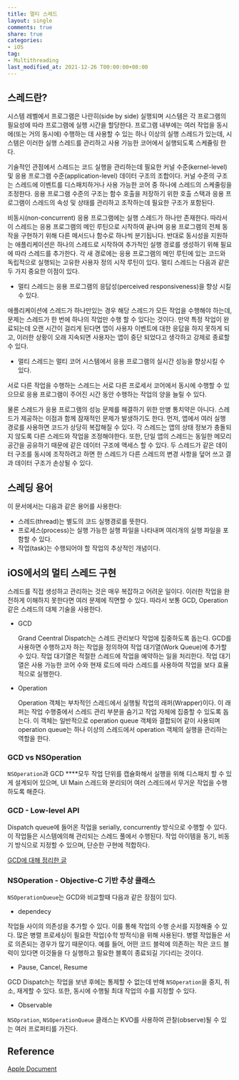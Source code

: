 ```yaml
---
title: 멀티 스레드
layout: single
comments: true
share: true
categories: 
- iOS
tag:
- Multithreading
last_modified_at: 2021-12-26 T00:00:00+08:00
---
```


## 스레드란?

시스템 레벨에서 프로그램은 나란히(side by side) 실행되며 시스템은 각 프로그램의 필요성에 따라 프로그램에 실행 시간을 할당한다. 프로그램 내부에는 여러 작업을 동시에(또는 거의 동시에) 수행하는 데 사용할 수 있는 하나 이상의 실행 스레드가 있는데, 시스템은 이러한 실행 스레드를 관리하고 사용 가능한 코어에서 실행되도록 스케쥴링 한다.

기술적인 관점에서 스레드는 코드 실행을 관리하는데 필요한 커널 수준(kernel-level) 및 응용 프로그램 수준(application-level) 데이터 구조의 조합이다. 커널 수준의 구조는 스레드에 이벤트를 디스패치하거나 사용 가능한 코어 중 하나에 스레드의 스케줄링을 조정한다. 응용 프로그램 수준의 구조는 함수 호출을 저장하기 위한 호출 스택과 응용 프로그램이 스레드의 속성 및 상태를 관리하고 조작하는데 필요한 구조가 포함된다.

비동시(non-concurrent) 응용 프로그램에는 실행 스레드가 하나만 존재한다. 따라서 이 스레드는 응용 프로그램의 메인 루틴으로 시작하여 끝나며 응용 프로그램의 전체 동작을 구현하기 위해 다른 메서드나 함수로 하나씩 분기됩니다. 반대로 동시성을 지원하는 애플리케이션은 하나의 스레드로 시작하여 추가적인 실행 경로를 생성하기 위해 필요에 따라 스레드를 추가한다. 각 새 경로에는 응용 프로그램의 메인 루틴에 있는 코드와 독립적으로 실행되는 고유한 사용자 정의 시작 루틴이 있다. 멀티 스레드는 다음과 같은 두 가지 중요한 이점이 있다.

- 멀티 스레드는 응용 프로그램의 응답성(perceived responsiveness)을 향상 시킬 수 있다.

애플리케이션에 스레드가 하나만있는 경우 해당 스레드가 모든 작업을 수행해야 하는데, 문제는 스레드가 한 번에 하나의 작업만 수행 할 수 있다는 것이다. 만약 특정 작업이 완료되는데 오랜 시간이 걸리게 된다면 앱이 사용자 이벤트에 대한 응답을 하지 못하게 되고, 이러한 상황이 오래 지속되면 사용자는 앱이 중단 되었다고 생각하고 강제로 종료할 수 있다. 

- 멀티 스레드는 멀티 코어 시스템에서 응용 프로그램의 실시간 성능을 향상시킬 수 있다.

서로 다른 작업을 수행하는 스레드는 서로 다른 프로세서 코어에서 동시에 수행할 수 있으므로 응용 프로그램이 주어진 시간 동안 수행하는 작업의 양을 늘릴 수 있다.

물론 스레드가 응용 프로그램의 성능 문제를 해결하기 위한 만병 통치약은 아니다. 스레드가 제공하는 이점과 함께 잠재적인 문제가 발생하기도 한다. 먼저, 앱에서 여러 실행 경로를 사용하면 코드가 상당히 복잡해질 수 있다. 각 스레드는 앱의 상태 정보가 충돌되지 않도록 다른 스레드와 작업을 조정해야한다. 또한, 단일 앱의 스레드는 동일한 메모리 공간을 공유하기 때문에 같은 데이터 구조에 액세스 할 수 있다. 두 스레드가 같은 데이터 구조를 동시에 조작하려고 하면 한 스레드가 다른 스레드의 변경 사항을 덮어 쓰고 결과 데이터 구조가 손상될 수 있다. 

## 스레딩 용어

이 문서에서는 다음과 같은 용어를 사용한다:

- 스레드(thread)는 별도의 코드 실행경로를 뜻한다.
- 프로세스(process)는 실행 가능한 실행 파일을 나타내며 여러개의 실행 파일을 포함할 수 있다.
- 작업(task)는 수행되어야 할 작업의 추상적인 개념이다.

## iOS에서의 멀티 스레드 구현

스레드를 직접 생성하고 관리하는 것은 매우 복잡하고 어려운 일이다. 이러한 작업을 완전하게 이해하지 못한다면 여러 문제에 직면할 수 있다. 따라서 보통 GCD, Operation 같은 스레드의 대체 기술을 사용한다.

- GCD

    Grand Ceentral Dispatch는 스레드 관리보다 작업에 집중하도록 돕는다. GCD를 사용하면 수행하고자 하는 작업을 정의하여 작업 대기열(Work Queue)에 추가할 수 있다. 작업 대기열은 적절한 스레드에 작업을 예약하는 일을 처리한다. 작업 대기열은 사용 가능한 코어 수와 현재 로드에 따라 스레드를 사용하여 작업을 보다 효율적으로 실행한다.

- Operation

    Operation 객체는 부차적인 스레드에서 실행될 작업의 래퍼(Wrapper)이다. 이 래퍼는 작업 수행중에서 스레드 관리 부분을 숨기고 작업 자체에 집중할 수 있도록 돕는다. 이 객체는 일반적으로 operation queue 객체와 결합되어 같이 사용되며 operation queue는 하나 이상의 스레드에서 operation 객체의 실행을 관리하는 역할을 한다.
    

### **GCD** vs **NSOperation**

`NSOperation`과 GCD ****모두 작업 단위를 캡슐화해서 실행을 위해 디스패치 할 수 있게 설계되어 있으며, UI Main 스레드와 분리되어 여러 스레드에서 무거운 작업을 수행하도록 해준다.

### **GCD - Low-level API**

Dispatch queue에 들어온 작업을 serially, concurrently 방식으로 수행할 수 있다. 이 작업들은 시스템에의해 관리되는 스레드 풀에서 수행된다. 작업 아이템을 동기, 비동기 방식으로 지정할 수 있으며, 단순한 구현에 적합하다.

[GCD에 대해 정리한 글](https://hyunsikwon.github.io/ios/iOS-GCD/)

### NSOperation  - Objective-C 기반 추상 클래스

`NSOperationQueue`는 GCD와 비교할때 다음과 같은 장점이 있다.

- dependecy

작업들 사이의 의존성을 추가할 수 있다. 이를 통해 작업의 수행 순서를 지정해줄 수 있다. 많은 병렬 프로세싱이 필요한 작업(수학 방적식)을 위해 사용된다. 병렬 작업들은 서로 의존되는 경우가 많기 때문이다. 예를 들어, 어떤 코드 블럭에 의존하는 작은 코드 블럭이 있다면 이것들을 다 실행하고 필요한 블록이 종료되길 기다리는 것이다.

- Pause, Cancel, Resume

GCD Dispatch는 작업을 보낸 후에는 통제할 수 없는데 반해 `NSOperation`을 중지, 취소, 재게할 수 있다. 또한, 동시에 수행될 최대 작업의 수를 지정할 수 있다. 

- Observable

`NSOpration`, `NSOperationQueue` 클래스는 KVO를 사용하여 관찰(observe)될 수 있는 여러 프로퍼티를 가진다. 

## Reference

[Apple Document](https://developer.apple.com/library/archive/documentation/Cocoa/Conceptual/Multithreading/AboutThreads/AboutThreads.html#//apple_ref/doc/uid/10000057i-CH6-SW3)

